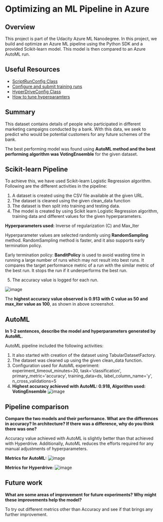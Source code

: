 # Optimizing an ML Pipeline in Azure
## Overview
This project is part of the Udacity Azure ML Nanodegree.
In this project, we build and optimize an Azure ML pipeline using the Python SDK and a provided Scikit-learn model.
This model is then compared to an Azure AutoML run.
## Useful Resources
- [ScriptRunConfig Class](https://docs.microsoft.com/en-us/python/api/azureml-core/azureml.core.scriptrunconfig?view=azure-ml-py)
- [Configure and submit training runs](https://docs.microsoft.com/en-us/azure/machine-learning/how-to-set-up-training-targets)
- [HyperDriveConfig Class](https://docs.microsoft.com/en-us/python/api/azureml-train-core/azureml.train.hyperdrive.hyperdriveconfig?view=azure-ml-py)
- [How to tune hyperparamters](https://docs.microsoft.com/en-us/azure/machine-learning/how-to-tune-hyperparameters)
## Summary
This dataset contains details of people who participated in different marketing campaigns conducted by a bank. With this data, we seek to predict who would be potential customers for any future schemes of the bank.

The best performing model was found using **AutoML method and the best performing algorithm was VotingEnsemble** for the given dataset.
## Scikit-learn Pipeline
To achieve this, we have used Scikit-learn Logistic Regression algorithm. Following are the different activities in the pipeline:
1. A dataset is created using the CSV file available at the given URL. 
2. The dataset is cleaned using the given clean_data function
3. The dataset is then split into training and testing data.
4. The model is created by using Scikit learn Logistic Regression algorithm, training data and different values for the given hyperparameters. 

**Hyperparameters used:**
Inverse of regularization (C) and Max_Iter

Hyperparameter values are selected randomly using **RandomSampling** method. RandomSampling method is faster, and it also supports early termination policy.

Early termination policy: **BanditPolicy** is used to avoid wasting time in running a large number of runs which may not result into best runs. It compares the target performance metric of a run with the similar metric of the best run. It stops the run if it underperforms the best run.

5. The accuracy value is logged for each run.

![image](https://user-images.githubusercontent.com/109726862/180373614-74626b0f-08fa-4cfd-a12a-93b1354443c8.png)

The **highest accuracy value observed is 0.913 with C value as 50 and max_iter value as 100**, as shown in above screenshot.

## AutoML
**In 1-2 sentences, describe the model and hyperparameters generated by AutoML.**

AutoML pipeline included the following activities:
1.	It also started with creation of the dataset using TabularDatasetFactory.
2.	The dataset was cleaned up using the given clean_data function.
3.	Configuration used for AutoML experiment:
	experiment_timeout_minutes=30,
    	task='classification',
    	primary_metric='accuracy',
    	training_data=ds,
    	label_column_name='y',
    	n_cross_validations=5
4.	**Highest accuracy achieved with AutoML: 0.918, Algorithm used: VotingEnsemble**
![image](https://user-images.githubusercontent.com/109726862/180374014-8bdc4bc1-7c3a-4c2d-b815-0419478dfcbf.png)
 
## Pipeline comparison
**Compare the two models and their performance. What are the differences in accuracy? In architecture? If there was a difference, why do you think there was one?**

Accuracy value achieved with AutoML is slightly better than that achieved with Hyperdrive. Additionally, AutoML reduces the efforts required for any manual adjustments of hyperparameters.

**Metrics for AutoML:**
![image](https://user-images.githubusercontent.com/109726862/180374027-f475596c-bc88-418f-9966-5d0aa766abdd.png)

**Metrics for Hyperdrive:**
![image](https://user-images.githubusercontent.com/109726862/180374039-5d862e1b-f2cd-4c03-9b28-bd675a89b835.png)
 

## Future work
**What are some areas of improvement for future experiments? Why might these improvements help the model?**

To try out different metrics other than Accuracy and see if that brings any further improvement.

